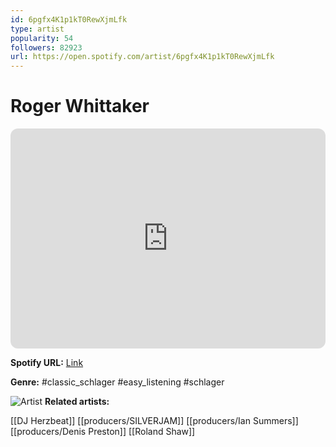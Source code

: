 ```yaml
---
id: 6pgfx4K1p1kT0RewXjmLfk
type: artist
popularity: 54
followers: 82923
url: https://open.spotify.com/artist/6pgfx4K1p1kT0RewXjmLfk
---
```

# Roger Whittaker

<iframe style="border-radius:12px" src="https://open.spotify.com/embed/artist/6pgfx4K1p1kT0RewXjmLfk" width="100%" height="352" frameBorder="0" allowfullscreen="" allow="autoplay; clipboard-write; encrypted-media; fullscreen; picture-in-picture" loading="lazy"></iframe>

**Spotify URL:** [Link](https://open.spotify.com/artist/6pgfx4K1p1kT0RewXjmLfk)

**Genre:**  #classic_schlager #easy_listening #schlager

![Artist](https://i.scdn.co/image/96c3dc48289d486bb562a61f2aa6fafcd6c4ce3f)
**Related artists:**

[[DJ Herzbeat]]
[[producers/SILVERJAM]]
[[producers/Ian Summers]]
[[producers/Denis Preston]]
[[Roland Shaw]]
